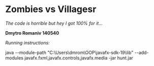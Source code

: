 <h1>Zombies vs Villagesr</h1>

<i>The code is horrible but hey I got 100% for it...</i>

**Dmytro Romaniv 140540**

*Running instructions:*

java --module-path "C:\Users\dmrom\OOP\javafx-sdk-19\lib" --add-modules javafx.fxml,javafx.controls,javafx.media -jar hunt.jar
